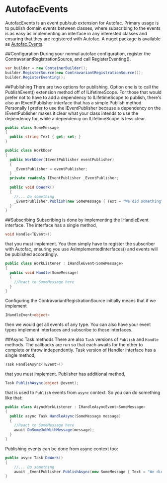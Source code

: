AutofacEvents
=============
AutofacEvents is an event pub/sub extension for Autofac.  Primary usage is to publish domain events between classes, where subscribing to the events is as easy as implementing an interface in any interested classes and ensuring that they are registered with Autofac.  A nuget package is available as [Autofac.Events](http://www.nuget.org/packages/Autofac.Events/).

##Configuration
During your normal autofac configuration, register the ContravariantRegistrationSource, and call RegisterEventing().

```csharp
var builder = new ContainerBuilder();
builder.RegisterSource(new ContravariantRegistrationSource());
builder.RegisterEventing();
```

##Publishing
There are two options for publishing.  Option one is to call the PublishEvent() extension method off of ILifetimeScope.  For those that would prefer not to have to add a dependency to ILifetimeScope to publish, there's also an IEventPublisher interface that has a simple Publish method.  Personally I prefer to use the IEventPublisher because a dependency on the IEventPublisher makes it clear what your class intends to use the dependency for, while a dependency on ILifetimeScope is less clear.

```csharp
public class SomeMessage
{
  public string Text { get; set; }
}

public class WorkDoer
{
  public WorkDoer(IEventPublisher eventPublisher)
  {
    _EventPublisher = eventPublisher;
  }
  private readonly IEventPublisher _EventPublisher;
  
  public void DoWork()
  {
    //... Do something
    _EventPublisher.Publish(new SomeMessage { Text = "We did something" });
  }
}
```

##Subscribing
Subscribing is done by implementing the IHandleEvent<TEvent> interface.  The interface has a single method,
```csharp
void Handle<TEvent>()
```
that you must implement.  You then simply have to register the subscriber with Autofac, ensuring you use AsImplementedInterfaces() and events will be published accordingly.

```csharp
public class WorkListener : IHandleEvent<SomeMessage>
{
  public void Handle(SomeMessage)
  {
    //React to SomeMessage here
  }
}
```

Configuring the ContravariantRegistrationSource initially means that if we implement
```csharp
IHandleEvent<object>
```
then we would get all events of any type.  You can also have your event types implement interfaces and subscribe to those interfaces.

##Async Task methods
There are also `Task` versions of `Publish` and `Handle` methods. The callbacks are run so that each awaits for the other to complete or throw independently. Task version of Handler interface has a single method,
```csharp
Task HandleAsync<TEvent>()
```
that you must implement. Publisher has additional method,
```csharp
Task PublishAsync(object @event); 
```
that is used to `Publish` events from `async` context. So you can do something like that:

```csharp
public class AsyncWorkListener : IHandleAsyncEvent<SomeMessage>
{
  public async Task HandleAsync(SomeMessage message)
  {
    //React to SomeMessage here
	await DoSomeJobWithMessage(message);
  }
}
```

Publishing events can be done from async context too:
```csharp
public async Task DoWork()
{
	//... Do something
	await _EventPublisher.PublishAsync(new SomeMessage { Text = "We did something" });
}
```